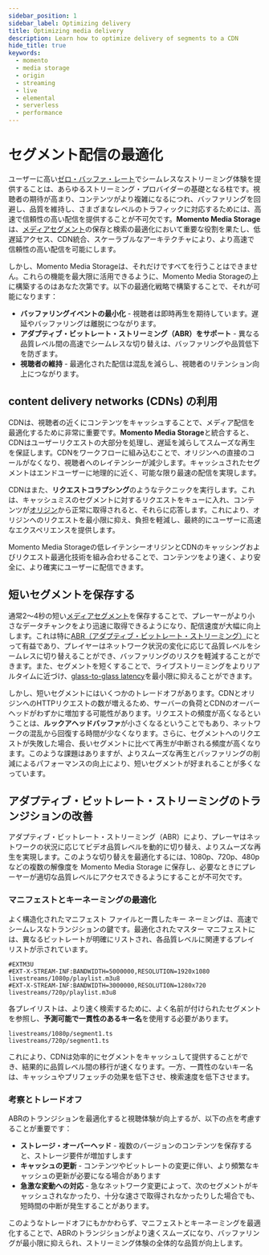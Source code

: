 ```yaml
---
sidebar_position: 1
sidebar_label: Optimizing delivery
title: Optimizing media delivery
description: Learn how to optimize delivery of segments to a CDN
hide_title: true
keywords:
  - momento
  - media storage
  - origin
  - streaming
  - live
  - elemental
  - serverless
  - performance
---
```


# セグメント配信の最適化

ユーザーに高い[ゼロ・バッファ・レート](/media-storage/core-concepts/zero-buffer-rate)でシームレスなストリーミング体験を提供することは、あらゆるストリーミング・プロバイダーの基礎となる柱です。視聴者の期待が高まり、コンテンツがより複雑になるにつれ、バッファリングを回避し、品質を維持し、さまざまなレベルのトラフィックに対応するためには、高速で信頼性の高い配信を提供することが不可欠です。**Momento Media Storage**は、[メディアセグメント](/media-storage/core-concepts/segments)の保存と検索の最適化において重要な役割を果たし、低遅延アクセス、CDN統合、スケーラブルなアーキテクチャにより、より高速で信頼性の高い配信を可能にします。

しかし、Momento Media Storageは、それだけですべてを行うことはできません。これらの機能を最大限に活用できるように、Momento Media Storageの上に構築するのはあなた次第です。以下の最適化戦略で構築することで、それが可能になります：

* **バッファリングイベントの最小化** - 視聴者は即時再生を期待しています。遅延やバッファリングは離脱につながります。
* **アダプティブ・ビットレート・ストリーミング（ABR）をサポート** - 異なる品質レベル間の高速でシームレスな切り替えは、バッファリングや品質低下を防ぎます。
* **視聴者の維持** - 最適化された配信は混乱を減らし、視聴者のリテンション向上につながります。

## content delivery networks (CDNs) の利用

CDNは、視聴者の近くにコンテンツをキャッシュすることで、メディア配信を最適化するために非常に重要です。**Momento Media Storage**と統合すると、CDNはユーザーリクエストの大部分を処理し、遅延を減らしてスムーズな再生を保証します。CDNをワークフローに組み込むことで、オリジンへの直接のコールがなくなり、視聴者へのレイテンシーが減少します。キャッシュされたセグメントはエンドユーザーに地理的に近く、可能な限り最速の配信を実現します。

CDNはまた、**リクエストコラプシング**のようなテクニックを実行します。これは、キャッシュミスのセグメントに対するリクエストをキューに入れ、コンテンツが[オリジン](/media-storage/core-concepts/origin)から正常に取得されると、それらに応答します。これにより、オリジンへのリクエストを最小限に抑え、負担を軽減し、最終的にユーザーに高速なエクスペリエンスを提供します。

Momento Media Storageの低レイテンシーオリジンとCDNのキャッシングおよびリクエスト最適化技術を組み合わせることで、コンテンツをより速く、より安全に、より確実にユーザーに配信できます。

## 短いセグメントを保存する

通常2～4秒の短い[メディアセグメント](/media-storage/core-concepts/segments)を保存することで、プレーヤーがより小さなデータチャンクをより迅速に取得できるようになり、配信速度が大幅に向上します。これは特に[ABR（アダプティブ・ビットレート・ストリーミング）](/media-storage/performance/adaptive-bitrates/how-it-works)にとって有益であり、プレイヤーはネットワーク状況の変化に応じて品質レベルをシームレスに切り替えることができ、バッファリングのリスクを軽減することができます。また、セグメントを短くすることで、ライブストリーミングをよりリアルタイムに近づけ、[glass-to-glass latency](/media-storage/streaming/live-streaming/glass-to-glass-latency)を最小限に抑えることができます。

しかし、短いセグメントにはいくつかのトレードオフがあります。CDNとオリジンへのHTTPリクエストの数が増えるため、サーバーの負荷とCDNのオーバーヘッドがわずかに増加する可能性があります。リクエストの頻度が高くなるということは、**ルックアヘッドバッファ**が小さくなるということでもあり、ネットワークの混乱から回復する時間が少なくなります。さらに、セグメントへのリクエストが失敗した場合、長いセグメントに比べて再生が中断される頻度が高くなります。このような課題はありますが、よりスムーズな再生とバッファリングの削減によるパフォーマンスの向上により、短いセグメントが好まれることが多くなっています。

## アダプティブ・ビットレート・ストリーミングのトランジションの改善

アダプティブ・ビットレート・ストリーミング（ABR）により、プレーヤはネットワークの状況に応じてビデオ品質レベルを動的に切り替え、よりスムーズな再生を実現します。このような切り替えを最適化するには、1080p、720p、480p などの複数の解像度を Momento Media Storage に保存し、必要なときにプレーヤーが適切な品質レベルにアクセスできるようにすることが不可欠です。

### マニフェストとキーネーミングの最適化

よく構造化されたマニフェスト ファイルと一貫したキー ネーミングは、高速でシームレスなトランジションの鍵です。最適化されたマスター マニフェストには、異なるビットレートが明確にリストされ、各品質レベルに関連するプレイリストが示されています。

```plaintext
#EXTM3U
#EXT-X-STREAM-INF:BANDWIDTH=5000000,RESOLUTION=1920x1080
livestreams/1080p/playlist.m3u8
#EXT-X-STREAM-INF:BANDWIDTH=3000000,RESOLUTION=1280x720
livestreams/720p/playlist.m3u8
```

各プレイリストは、より速く検索するために、よく名前が付けられたセグメントを参照し、**予測可能で一貫性のあるキー名**を使用する必要があります。

```plaintext
livestreams/1080p/segment1.ts
livestreams/720p/segment1.ts
```

これにより、CDNは効率的にセグメントをキャッシュして提供することができ、結果的に品質レベル間の移行が速くなります。一方、一貫性のないキー名は、キャッシュやプリフェッチの効果を低下させ、検索速度を低下させます。

### 考察とトレードオフ

ABRのトランジションを最適化すると視聴体験が向上するが、以下の点を考慮することが重要です：

* **ストレージ・オーバーヘッド** - 複数のバージョンのコンテンツを保存すると、ストレージ要件が増加すします
* **キャッシュの更新** - コンテンツやビットレートの変更に伴い、より頻繁なキャッシュの更新が必要になる場合があります
* **急激な変動への対応** - 急なネットワーク変更によって、次のセグメントがキャッシュされなかったり、十分な速さで取得されなかったりした場合でも、短時間の中断が発生することがあります。

このようなトレードオフにもかかわらず、マニフェストとキーネーミングを最適化することで、ABRのトランジションがより速くスムーズになり、バッファリングが最小限に抑えられ、ストリーミング体験の全体的な品質が向上します。
